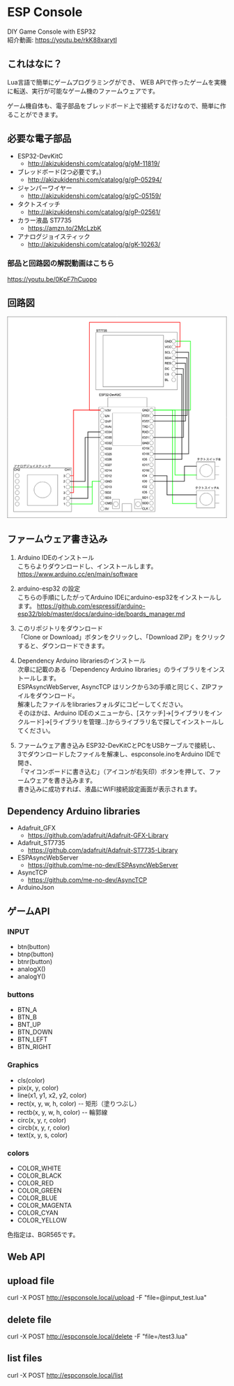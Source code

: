 # ESP Console
DIY Game Console with ESP32  
紹介動画: https://youtu.be/rkK88xarytI

## これはなに？
Lua言語で簡単にゲームプログラミングができ、
WEB APIで作ったゲームを実機に転送、実行が可能なゲーム機のファームウェアです。

ゲーム機自体も、電子部品をブレッドボード上で接続するだけなので、簡単に作ることができます。

## 必要な電子部品
- ESP32-DevKitC
  - http://akizukidenshi.com/catalog/g/gM-11819/
- ブレッドボード(2つ必要です。)
  - http://akizukidenshi.com/catalog/g/gP-05294/
- ジャンパーワイヤー
  - http://akizukidenshi.com/catalog/g/gC-05159/
- タクトスイッチ
  - http://akizukidenshi.com/catalog/g/gP-02561/
- カラー液晶 ST7735
  - https://amzn.to/2McLzbK
- アナログジョイスティック
  - http://akizukidenshi.com/catalog/g/gK-10263/

### 部品と回路図の解説動画はこちら
https://youtu.be/0KpF7hCuopo

## 回路図
![回路図](./docs/imgs/circuit.png)

## ファームウェア書き込み

1. Arduino IDEのインストール  
こちらよりダウンロードし、インストールします。
https://www.arduino.cc/en/main/software

2. arduino-esp32 の設定  
こちらの手順にしたがってArduino IDEにarduino-esp32をインストールします。
https://github.com/espressif/arduino-esp32/blob/master/docs/arduino-ide/boards_manager.md

3. このリポジトリをダウンロード  
「Clone or Download」ボタンをクリックし、「Download ZIP」をクリックすると、ダウンロードできます。

4. Dependency Arduino librariesのインストール  
次章に記載のある「Dependency Arduino libraries」のライブラリをインストールします。  
ESPAsyncWebServer, AsyncTCP はリンクから3の手順と同じく、ZIPファイルをダウンロード。  
解凍したファイルをlibrariesフォルダにコピーしてください。  
そのほかは、Arduino IDEのメニューから、[スケッチ]->[ライブラリをインクルード]->[ライブラリを管理...]からライブラリ名で探してインストールしてください。

5. ファームウェア書き込み
ESP32-DevKitCとPCをUSBケーブルで接続し、  
3でダウンロードしたファイルを解凍し、espconsole.inoをArduino IDEで開き、  
「マイコンボードに書き込む」（アイコンが右矢印）ボタンを押して、ファームウェアを書き込みます。  
書き込みに成功すれば、液晶にWIFI接続設定画面が表示されます。

## Dependency Arduino libraries
- Adafruit_GFX
  - https://github.com/adafruit/Adafruit-GFX-Library
- Adafruit_ST7735
  - https://github.com/adafruit/Adafruit-ST7735-Library
- ESPAsyncWebServer
  - https://github.com/me-no-dev/ESPAsyncWebServer
- AsyncTCP
  - https://github.com/me-no-dev/AsyncTCP
- ArduinoJson


## ゲームAPI
### INPUT
- btn(button)
- btnp(button)
- btnr(button)
- analogX()
- analogY()

### buttons
- BTN_A
- BTN_B
- BNT_UP
- BTN_DOWN
- BTN_LEFT
- BTN_RIGHT

### Graphics
- cls(color)
- pix(x, y, color)
- line(x1, y1, x2, y2, color)
- rect(x, y, w, h, color) -- 矩形（塗りつぶし）
- rectb(x, y, w, h, color) -- 輪郭線
- circ(x, y, r, color)
- circb(x, y, r, color)
- text(x, y, s, color)

### colors
- COLOR_WHITE
- COLOR_BLACK
- COLOR_RED
- COLOR_GREEN
- COLOR_BLUE
- COLOR_MAGENTA
- COLOR_CYAN
- COLOR_YELLOW

色指定は、BGR565です。

## Web API

## upload file
curl -X POST http://espconsole.local/upload -F "file=@input_test.lua"

## delete file
curl -X POST http://espconsole.local/delete -F "file=/test3.lua"

## list files
curl -X POST http://espconsole.local/list
